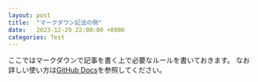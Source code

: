 ```yaml
---
layout: post
title:  "マークダウン記法の例"
date:   2023-12-29 22:00:00 +0900
categories: Test
---
```


ここではマークダウンで記事を書く上で必要なルールを書いておきます。
なお詳しい使い方は[GitHub Docs](https://docs.github.com/ja/get-started/writing-on-github/getting-started-with-writing-and-formatting-on-github/basic-writing-and-formatting-syntax)を参照してください。
